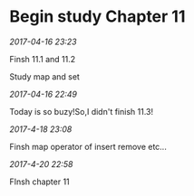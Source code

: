 Begin study Chapter 11
=========================================

*2017-04-16 23:23*

Finsh 11.1 and 11.2

Study map and set

*2017-04-16 22:49*

Today is so buzy!So,I didn't finish 11.3!

*2017-4-18 23:08*

Finsh map operator of insert remove etc...

*2017-4-20 22:58*

FInsh chapter 11
